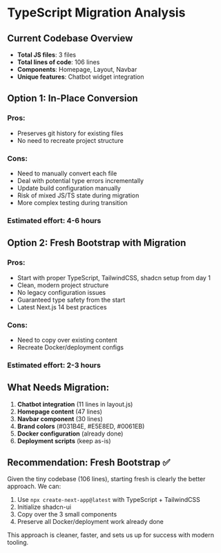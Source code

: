 # TypeScript Migration Analysis

## Current Codebase Overview
- **Total JS files**: 3 files
- **Total lines of code**: 106 lines
- **Components**: Homepage, Layout, Navbar
- **Unique features**: Chatbot widget integration

## Option 1: In-Place Conversion
### Pros:
- Preserves git history for existing files
- No need to recreate project structure

### Cons:
- Need to manually convert each file
- Deal with potential type errors incrementally
- Update build configuration manually
- Risk of mixed JS/TS state during migration
- More complex testing during transition

### Estimated effort: 4-6 hours

## Option 2: Fresh Bootstrap with Migration
### Pros:
- Start with proper TypeScript, TailwindCSS, shadcn setup from day 1
- Clean, modern project structure
- No legacy configuration issues
- Guaranteed type safety from the start
- Latest Next.js 14 best practices

### Cons:
- Need to copy over existing content
- Recreate Docker/deployment configs

### Estimated effort: 2-3 hours

## What Needs Migration:
1. **Chatbot integration** (11 lines in layout.js)
2. **Homepage content** (47 lines)
3. **Navbar component** (30 lines)
4. **Brand colors** (#031B4E, #E5E8ED, #0061EB)
5. **Docker configuration** (already done)
6. **Deployment scripts** (keep as-is)

## Recommendation: Fresh Bootstrap ✅
Given the tiny codebase (106 lines), starting fresh is clearly the better approach. We can:
1. Use `npx create-next-app@latest` with TypeScript + TailwindCSS
2. Initialize shadcn-ui
3. Copy over the 3 small components
4. Preserve all Docker/deployment work already done

This approach is cleaner, faster, and sets us up for success with modern tooling.